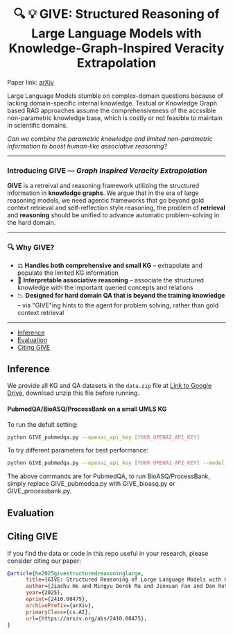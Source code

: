 <h1 align="center">🔍 💡 GIVE: Structured Reasoning of Large Language Models
with Knowledge-Graph-Inspired Veracity Extrapolation</h1>

Paper link: [arXiv](https://arxiv.org/abs/2410.08475)


Large Language Models stumble on complex-domain questions because of lacking domain-specific internal knowledge. Textual or Knowledge Graph based RAG approaches assume the comprehensiveness of the accssible non-parametric knowledge base, which is costly or not feasible to maintain in scientific domains.

*Can we combine the parametric knowledge and limited non-parametric information to boost human-like associative reasoning?*

---

### Introducing **GIVE** — *Graph Inspired Veracity Extrapolation*

**GIVE** is a retreival and reasoning framework utilizing the structured information in **knowledge graphs**. We argue that in the era of large reasoning models, we need agentic frameworks that go beyond gold context retrieval and self-reflection style reasoning, the problem of **retrieval** and **reasoning** should be unified to advance automatic problem-solving in the hard domain. 

---

### 🔍 Why GIVE?

* ⚖️ **Handles both comprehensive and small KG** – extrapolate and populate the limited KG information
* 🔄 **Interpretable associative reasoning** – associate the structured knowledge with the important queried concepts and relations
* 📉 **Designed for hard domain QA that is beyond the training knowledge** – via "GIVE"ing hints to the agent for problem solving, rather than gold context retrieval
---
- [Inference](#inference)
- [Evaluation](#evaluation)
- [Citing GIVE](#citing-give)

## Inference

We provide all KG and QA datasets in the `data.zip` file at [Link to Google Drive](https://drive.google.com/file/d/1fxDXOY-bsTL29aIM-8IRR8EL2h8S0cu7/view?usp=sharing), download unzip this file before running.

#### PubmedQA/BioASQ/ProcessBank on a small UMLS KG

To run the defult setting:
```bash
python GIVE_pubmedqa.py --openai_api_key [YOUR_OPENAI_API_KEY]
```

To try different parameters for best performance:
```bash
python GIVE_pubmedqa.py --openai_api_key [YOUR_OPENAI_API_KEY] --model_id [OPENAI_MODEL_ID] --sentence_transformer [ENCODER_SENTENCE_TRANSFORMER] --temperature [LLM_OUTPUT_TEMPERATURE] --rewrite_question [WHETHER_PARAPHRASE_QUESTION_STATEMENT] --entity_per_group [NO._KG_ENTITIES_PER_GROUP]
```

The above commands are for PubmedQA, to run BioASQ/ProcessBank, simply replace GIVE_pubmedqa.py with GIVE_bioasq.py or GIVE_processbank.py.


## Evaluation



## Citing GIVE

If you find the data or code in this repo useful in your research, please consider citing our paper:
```bibtex
@article{he2025givestructuredreasoninglarge,
      title={GIVE: Structured Reasoning of Large Language Models with Knowledge Graph Inspired Veracity Extrapolation}, 
      author={Jiashu He and Mingyu Derek Ma and Jinxuan Fan and Dan Roth and Wei Wang and Alejandro Ribeiro},
      year={2025},
      eprint={2410.08475},
      archivePrefix={arXiv},
      primaryClass={cs.AI},
      url={https://arxiv.org/abs/2410.08475}, 
}
```
